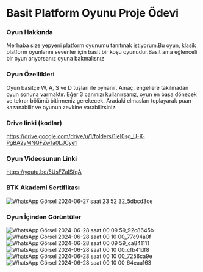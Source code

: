 # Basit Platform Oyunu Proje Ödevi
### Oyun Hakkında
 Merhaba size yepyeni platform oyunumu tanıtmak istiyorum.Bu oyun, klasik platform oyunlarını sevenler için basit bir koşu oyunudur.Basit ama eğlenceli bir oyun arıyorsanız oyuna bakmalısnız
 ### Oyun Özellikleri
 Oyun basitçe W, A, S ve D tuşları ile oynanır. Amaç, engellere takılmadan oyun sonuna varmaktır. Eğer 3 canınızı kullanırsanız, oyun en başa dönecek ve tekrar bölümü bitirmeniz gerekecek. Aradaki elmasları toplayarak puan kazanabilir ve oyunun zevkine varabilirsiniz.
 ### Drive linki (kodlar)
https://drive.google.com/drive/u/1/folders/1leI0sg_U-K-PgBA2yMNQFZw1a0LJCye1
 ### Oyun Videosunun Linki
https://youtu.be/5UsFZaISfqA
### BTK Akademi Sertifikası
![WhatsApp Görsel 2024-06-27 saat 23 52 32_5dbcd3ce](https://github.com/HasanAli11/Readmedosya/assets/149421525/dc85d1f7-4fdf-4115-8153-b15993583d64)
### Oyun İçinden Görüntüler
![WhatsApp Görsel 2024-06-28 saat 00 09 59_92c8645b](https://github.com/HasanAli11/Readmedosya/assets/149421525/09502c33-fc69-42c9-bc73-3719baabe880)
![WhatsApp Görsel 2024-06-28 saat 00 10 00_77c94a0f](https://github.com/HasanAli11/Readmedosya/assets/149421525/6bc19231-d9b5-477a-8f5a-25dd117904a9)
![WhatsApp Görsel 2024-06-28 saat 00 09 59_ca841111](https://github.com/HasanAli11/Readmedosya/assets/149421525/c3589d53-427d-42f6-894a-ed2734e50459)
![WhatsApp Görsel 2024-06-28 saat 00 10 00_cfb41df8](https://github.com/HasanAli11/Readmedosya/assets/149421525/eb85d69c-a994-41ad-8048-12b8043b350f)
![WhatsApp Görsel 2024-06-28 saat 00 10 00_7256ca9e](https://github.com/HasanAli11/Readmedosya/assets/149421525/e534212c-9845-4031-b479-9ffb5fdb3111)
![WhatsApp Görsel 2024-06-28 saat 00 10 00_64eaa163](https://github.com/HasanAli11/Readmedosya/assets/149421525/48004c88-5f1a-4ca7-96e9-aed07f150cb7)



